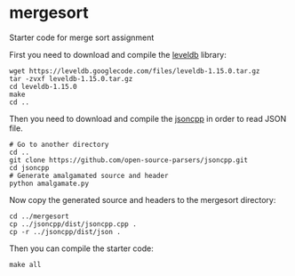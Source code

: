 mergesort
=========

Starter code for merge sort assignment

First you need to download and compile the [leveldb](https://github.com/google/leveldb) library:

	wget https://leveldb.googlecode.com/files/leveldb-1.15.0.tar.gz
	tar -zvxf leveldb-1.15.0.tar.gz
	cd leveldb-1.15.0
	make
	cd ..

Then you need to download and compile the [jsoncpp](https://github.com/open-source-parsers/jsoncpp) in order to read JSON file.

	# Go to another directory
	cd ..
	git clone https://github.com/open-source-parsers/jsoncpp.git
	cd jsoncpp
	# Generate amalgamated source and header
	python amalgamate.py

Now copy the generated source and headers to the mergesort directory:

	cd ../mergesort
	cp ../jsoncpp/dist/jsoncpp.cpp .
	cp -r ../jsoncpp/dist/json .

Then you can compile the starter code:

	make all

